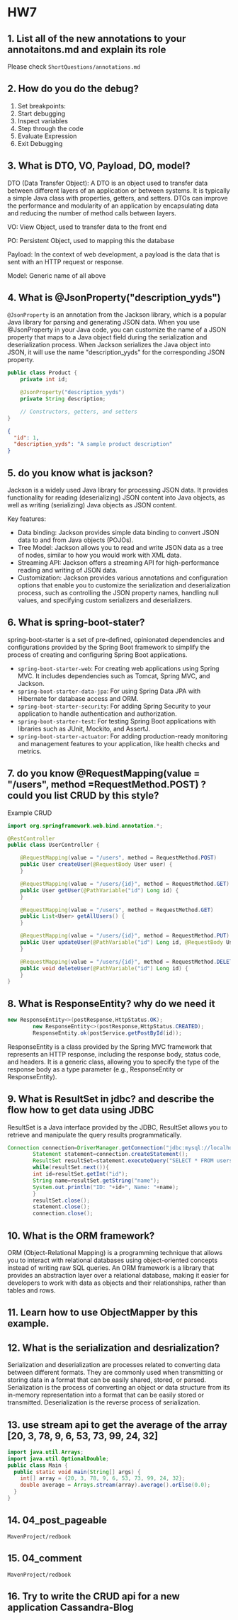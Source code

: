 # HW7

## 1. List all of the new annotations to your annotaitons.md and explain its role

Please check `ShortQuestions/annotations.md`

## 2. How do you do the debug?

1. Set breakpoints:
2. Start debugging
3. Inspect variables
4. Step through the code
5. Evaluate Expression
6. Exit Debugging

## 3. What is DTO, VO, Payload, DO, model?

DTO (Data Transfer Object): A DTO is an object used to transfer data between different layers of an application or
between systems. It is typically a simple Java class with properties, getters, and setters. DTOs can improve the
performance and modularity of an application by encapsulating data and reducing the number of method calls between
layers.

VO: View Object, used to transfer data to the front end

PO: Persistent Object, used to mapping this the database

Payload: In the context of web development, a payload is the data that is sent with an HTTP request or response.

Model: Generic name of all above

## 4. What is @JsonProperty("description_yyds")

`@JsonProperty` is an annotation from the Jackson library, which is a popular Java library for parsing and generating
JSON data. When you use @JsonProperty in your Java code, you can customize the name of a JSON property that maps to a
Java object field during the serialization and deserialization process. When Jackson serializes the Java object into
JSON, it will use the name "description_yyds" for the corresponding JSON property.

```java
public class Product {
    private int id;

    @JsonProperty("description_yyds")
    private String description;

    // Constructors, getters, and setters
}
```

```json
{
  "id": 1,
  "description_yyds": "A sample product description"
}
```

## 5. do you know what is jackson?

Jackson is a widely used Java library for processing JSON data. It provides functionality for reading (deserializing)
JSON content into Java objects, as well as writing (serializing) Java objects as JSON content.

Key features:

* Data binding: Jackson provides simple data binding to convert JSON data to and from Java objects (POJOs).
* Tree Model: Jackson allows you to read and write JSON data as a tree of nodes, similar to how you would work with XML
  data.
* Streaming API: Jackson offers a streaming API for high-performance reading and writing of JSON data.
* Customization: Jackson provides various annotations and configuration options that enable you to customize the
  serialization and deserialization process, such as controlling the JSON property names, handling null values, and
  specifying custom serializers and deserializers.

## 6. What is spring-boot-stater?

spring-boot-starter is a set of pre-defined, opinionated dependencies and configurations provided by the Spring Boot
framework to simplify the process of creating and configuring Spring Boot applications.

* `spring-boot-starter-web`: For creating web applications using Spring MVC. It includes dependencies such as Tomcat,
  Spring MVC, and Jackson.
* `spring-boot-starter-data-jpa`: For using Spring Data JPA with Hibernate for database access and ORM.
* `spring-boot-starter-security`: For adding Spring Security to your application to handle authentication and
  authorization.
* `spring-boot-starter-test`: For testing Spring Boot applications with libraries such as JUnit, Mockito, and AssertJ.
* `spring-boot-starter-actuator`: For adding production-ready monitoring and management features to your application,
  like
  health checks and metrics.

## 7. do you know @RequestMapping(value = "/users", method =RequestMethod.POST) ? could you list CRUD by this style?

Example CRUD

```java
import org.springframework.web.bind.annotation.*;

@RestController
public class UserController {

    @RequestMapping(value = "/users", method = RequestMethod.POST)
    public User createUser(@RequestBody User user) {
    }

    @RequestMapping(value = "/users/{id}", method = RequestMethod.GET)
    public User getUser(@PathVariable("id") Long id) {
    }

    @RequestMapping(value = "/users", method = RequestMethod.GET)
    public List<User> getAllUsers() {
    }

    @RequestMapping(value = "/users/{id}", method = RequestMethod.PUT)
    public User updateUser(@PathVariable("id") Long id, @RequestBody User user) {
    }

    @RequestMapping(value = "/users/{id}", method = RequestMethod.DELETE)
    public void deleteUser(@PathVariable("id") Long id) {
    }
}

```

## 8. What is ResponseEntity? why do we need it

```java
new ResponseEntity<>(postResponse,HttpStatus.OK);
        new ResponseEntity<>(postResponse,HttpStatus.CREATED);
        ResponseEntity.ok(postService.getPostById(id));
```

ResponseEntity is a class provided by the Spring MVC framework that represents an HTTP response, including the response
body, status code, and headers. It is a generic class, allowing you to specify the type of the response body as a type
parameter (e.g., ResponseEntity<String> or ResponseEntity<User>).

## 9. What is ResultSet in jdbc? and describe the flow how to get data using JDBC

ResultSet is a Java interface provided by the JDBC, ResultSet allows you to retrieve and manipulate the query results
programmatically.

```java
Connection connection=DriverManager.getConnection("jdbc:mysql://localhost:3306/my_database","username","password");
        Statement statement=connection.createStatement();
        ResultSet resultSet=statement.executeQuery("SELECT * FROM users")
        while(resultSet.next()){
        int id=resultSet.getInt("id");
        String name=resultSet.getString("name");
        System.out.println("ID: "+id+", Name: "+name);
        }
        resultSet.close();
        statement.close();
        connection.close();
```

## 10. What is the ORM framework?

ORM (Object-Relational Mapping) is a programming technique that allows you to interact with relational databases using
object-oriented concepts instead of writing raw SQL queries. An ORM framework is a library that provides an abstraction
layer over a relational database, making it easier for developers to work with data as objects and their relationships,
rather than tables and rows.

## 11. Learn how to use ObjectMapper by this example.

## 12. What is the serialization and desrialization?

Serialization and deserialization are processes related to converting data between different formats. They are commonly
used when transmitting or storing data in a format that can be easily shared, stored, or parsed.
Serialization is the process of converting an object or data structure from its in-memory representation into a format
that can be easily stored or transmitted. Deserialization is the reverse process of serialization. 

## 13. use stream api to get the average of the array [20, 3, 78, 9, 6, 53, 73, 99, 24, 32]
```java
import java.util.Arrays;
import java.util.OptionalDouble;
public class Main {
  public static void main(String[] args) {
    int[] array = {20, 3, 78, 9, 6, 53, 73, 99, 24, 32};
    double average = Arrays.stream(array).average().orElse(0.0);
  }
}
```

## 14. 04_post_pageable
`MavenProject/redbook`

## 15. 04_comment
`MavenProject/redbook`

## 16. Try to write the CRUD api for a new application Cassandra-Blog

